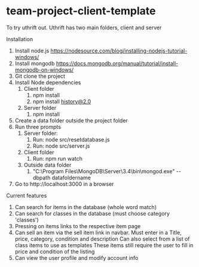 # team-project-client-template

To try uthrift out. Uthrift has two main folders, client and server

Installation

1. Install node.js  https://nodesource.com/blog/installing-nodejs-tutorial-windows/
2. Install mongodb  https://docs.mongodb.org/manual/tutorial/install-mongodb-on-windows/
3. Git clone the project
4. Install Node dependencies 
   1. Client folder
      1. npm install
      2. npm install history@2.0
   2. Server folder
      1. npm install
5. Create a data folder outside the project folder
6. Run three prompts
   1. Server folder: 
      1. Run: node src/resetdatabase.js
      2. Run: node src/server.js
   2. Client folder
      1. Run: npm run watch
   3. Outside data folder
      1. "C:\Program Files\MongoDB\Server\3.4\bin\mongod.exe" --dbpath datafoldername
7. Go to http://localhost:3000 in a browser

Current features

1. Can search for items in the database (whole word match)
2. Can search for classes in the database (must choose category 'classes')
3. Pressing on items links to the respective item page
4. Can sell an item via the sell item link in navbar.
   Must enter in a Title, price, category, condition and description
   Can also select from a list of class items to use as templates
      These items still require the user to fill in price and condition of the listing
5. Can view the user profile and modify account info

